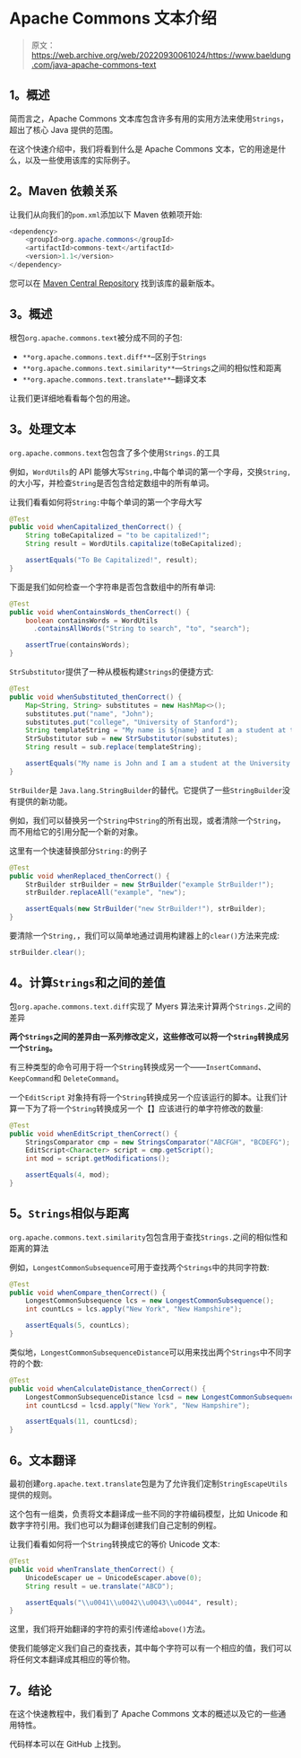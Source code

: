 # Apache Commons 文本介绍

> 原文：<https://web.archive.org/web/20220930061024/https://www.baeldung.com/java-apache-commons-text>

## 1。概述

简而言之，Apache Commons 文本库包含许多有用的实用方法来使用`Strings`，超出了核心 Java 提供的范围。

在这个快速介绍中，我们将看到什么是 Apache Commons 文本，它的用途是什么，以及一些使用该库的实际例子。

## 2。Maven 依赖关系

让我们从向我们的`pom.xml`添加以下 Maven 依赖项开始:

```java
<dependency>
    <groupId>org.apache.commons</groupId>
    <artifactId>commons-text</artifactId>
    <version>1.1</version>
</dependency>
```

您可以在 [Maven Central Repository](https://web.archive.org/web/20221018034552/https://mvnrepository.com/artifact/org.apache.commons/commons-text) 找到该库的最新版本。

## 3。概述

根包`org.apache.commons.text`被分成不同的子包:

*   `**org.apache.commons.text.diff**`–区别于`Strings`
*   `**org.apache.commons.text.similarity**`—`Strings`之间的相似性和距离
*   `**org.apache.commons.text.translate**`–翻译文本

让我们更详细地看看每个包的用途。

## 3。处理文本

`org.apache.commons.text`包包含了多个使用`Strings.`的工具

例如，`WordUtils`的 API 能够大写`String,`中每个单词的第一个字母，交换`String,`的大小写，并检查`String`是否包含给定数组中的所有单词。

让我们看看如何将`String:`中每个单词的第一个字母大写

```java
@Test
public void whenCapitalized_thenCorrect() {
    String toBeCapitalized = "to be capitalized!";
    String result = WordUtils.capitalize(toBeCapitalized);

    assertEquals("To Be Capitalized!", result);
}
```

下面是我们如何检查一个字符串是否包含数组中的所有单词:

```java
@Test
public void whenContainsWords_thenCorrect() {
    boolean containsWords = WordUtils
      .containsAllWords("String to search", "to", "search");

    assertTrue(containsWords);
}
```

`StrSubstitutor`提供了一种从模板构建`Strings`的便捷方式:

```java
@Test
public void whenSubstituted_thenCorrect() {
    Map<String, String> substitutes = new HashMap<>();
    substitutes.put("name", "John");
    substitutes.put("college", "University of Stanford");
    String templateString = "My name is ${name} and I am a student at the ${college}.";
    StrSubstitutor sub = new StrSubstitutor(substitutes);
    String result = sub.replace(templateString);

    assertEquals("My name is John and I am a student at the University of Stanford.", result);
}
```

`StrBuilder`是 `Java.lang.StringBuilder`的替代。它提供了一些`StringBuilder`没有提供的新功能。

例如，我们可以替换另一个`String`中`String`的所有出现，或者清除一个`String`，而不用给它的引用分配一个新的对象。

这里有一个快速替换部分`String:`的例子

```java
@Test
public void whenReplaced_thenCorrect() {
    StrBuilder strBuilder = new StrBuilder("example StrBuilder!");
    strBuilder.replaceAll("example", "new");

    assertEquals(new StrBuilder("new StrBuilder!"), strBuilder);
}
```

要清除一个`String,`，我们可以简单地通过调用构建器上的`clear()`方法来完成:

```java
strBuilder.clear();
```

## 4。计算`Strings`和之间的差值

包`org.apache.commons.text.diff`实现了 Myers 算法来计算两个`Strings.`之间的差异

**两个`Strings`之间的差异由一系列修改定义，这些修改可以将一个`String`转换成另一个`String`。**

有三种类型的命令可用于将一个`String`转换成另一个——`InsertCommand`、 `KeepCommand`和 `DeleteCommand`。

一个`EditScript` 对象持有将一个`String`转换成另一个应该运行的脚本。让我们计算一下为了将一个`String`转换成另一个【】应该进行的单字符修改的数量:

```java
@Test
public void whenEditScript_thenCorrect() {
    StringsComparator cmp = new StringsComparator("ABCFGH", "BCDEFG");
    EditScript<Character> script = cmp.getScript();
    int mod = script.getModifications();

    assertEquals(4, mod);
}
```

## 5。`Strings`相似与距离

`org.apache.commons.text.similarity`包包含用于查找`Strings.`之间的相似性和距离的算法

例如，`LongestCommonSubsequence`可用于查找两个`Strings`中的共同字符数:

```java
@Test
public void whenCompare_thenCorrect() {
    LongestCommonSubsequence lcs = new LongestCommonSubsequence();
    int countLcs = lcs.apply("New York", "New Hampshire");

    assertEquals(5, countLcs);
}
```

类似地，`LongestCommonSubsequenceDistance`可以用来找出两个`Strings`中不同字符的个数:

```java
@Test
public void whenCalculateDistance_thenCorrect() {
    LongestCommonSubsequenceDistance lcsd = new LongestCommonSubsequenceDistance();
    int countLcsd = lcsd.apply("New York", "New Hampshire");

    assertEquals(11, countLcsd);
}
```

## 6。文本翻译

最初创建`org.apache.text.translate`包是为了允许我们定制`StringEscapeUtils`提供的规则。

这个包有一组类，负责将文本翻译成一些不同的字符编码模型，比如 Unicode 和数字字符引用。我们也可以为翻译创建我们自己定制的例程。

让我们看看如何将一个`String`转换成它的等价 Unicode 文本:

```java
@Test
public void whenTranslate_thenCorrect() {
    UnicodeEscaper ue = UnicodeEscaper.above(0);
    String result = ue.translate("ABCD");

    assertEquals("\\u0041\\u0042\\u0043\\u0044", result);
}
```

这里，我们将开始翻译的字符的索引传递给`above()`方法。

使我们能够定义我们自己的查找表，其中每个字符可以有一个相应的值，我们可以将任何文本翻译成其相应的等价物。

## 7。结论

在这个快速教程中，我们看到了 Apache Commons 文本的概述以及它的一些通用特性。

代码样本可以在 GitHub 上找到。